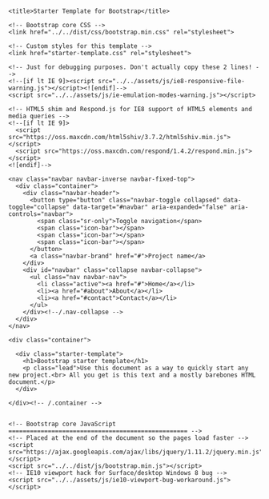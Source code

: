  #
 <!DOCTYPE html>
<html lang="en">
  <head>
    <meta charset="utf-8">
    <meta http-equiv="X-UA-Compatible" content="IE=edge">
    <meta name="viewport" content="width=device-width, initial-scale=1">
    <!-- The above 3 meta tags *must* come first in the head; any other head content must come *after* these tags -->
    <meta name="description" content="">
    <meta name="author" content="">
    <link rel="icon" href="../../favicon.ico">

    <title>Starter Template for Bootstrap</title>

    <!-- Bootstrap core CSS -->
    <link href="../../dist/css/bootstrap.min.css" rel="stylesheet">

    <!-- Custom styles for this template -->
    <link href="starter-template.css" rel="stylesheet">

    <!-- Just for debugging purposes. Don't actually copy these 2 lines! -->
    <!--[if lt IE 9]><script src="../../assets/js/ie8-responsive-file-warning.js"></script><![endif]-->
    <script src="../../assets/js/ie-emulation-modes-warning.js"></script>

    <!-- HTML5 shim and Respond.js for IE8 support of HTML5 elements and media queries -->
    <!--[if lt IE 9]>
      <script src="https://oss.maxcdn.com/html5shiv/3.7.2/html5shiv.min.js"></script>
      <script src="https://oss.maxcdn.com/respond/1.4.2/respond.min.js"></script>
    <![endif]-->
  </head>

  <body>

    <nav class="navbar navbar-inverse navbar-fixed-top">
      <div class="container">
        <div class="navbar-header">
          <button type="button" class="navbar-toggle collapsed" data-toggle="collapse" data-target="#navbar" aria-expanded="false" aria-controls="navbar">
            <span class="sr-only">Toggle navigation</span>
            <span class="icon-bar"></span>
            <span class="icon-bar"></span>
            <span class="icon-bar"></span>
          </button>
          <a class="navbar-brand" href="#">Project name</a>
        </div>
        <div id="navbar" class="collapse navbar-collapse">
          <ul class="nav navbar-nav">
            <li class="active"><a href="#">Home</a></li>
            <li><a href="#about">About</a></li>
            <li><a href="#contact">Contact</a></li>
          </ul>
        </div><!--/.nav-collapse -->
      </div>
    </nav>

    <div class="container">

      <div class="starter-template">
        <h1>Bootstrap starter template</h1>
        <p class="lead">Use this document as a way to quickly start any new project.<br> All you get is this text and a mostly barebones HTML document.</p>
      </div>

    </div><!-- /.container -->


    <!-- Bootstrap core JavaScript
    ================================================== -->
    <!-- Placed at the end of the document so the pages load faster -->
    <script src="https://ajax.googleapis.com/ajax/libs/jquery/1.11.2/jquery.min.js"></script>
    <script src="../../dist/js/bootstrap.min.js"></script>
    <!-- IE10 viewport hack for Surface/desktop Windows 8 bug -->
    <script src="../../assets/js/ie10-viewport-bug-workaround.js"></script>
  </body>
</html>

